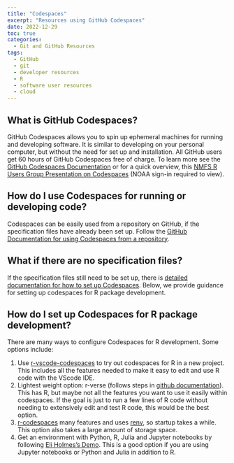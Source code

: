 ```yaml
---
title: "Codespaces"
excerpt: "Resources using GitHub Codespaces"
date: 2022-12-29
toc: true
categories:
  - Git and GitHub Resources
tags:
  - GitHub
  - git
  - developer resources
  - R
  - software user resources
  - cloud
---
```

## What is GitHub Codespaces?

GitHub Codespaces allows you to spin up ephemeral machines for running and developing software. It is similar to developing on your personal computer, but without the need for set up and installation. All GitHub users get 60 hours of GitHub Codespaces free of charge. To learn more see the [GitHub Codespaces Documentation](https://docs.github.com/en/codespaces) or for a quick overview, this [NMFS R Users Group Presentation on Codespaces](https://docs.google.com/presentation/d/17BYfqPWTh6zyZNj0ejXo0mX44O_h9KNMTv6iaZTa7fQ/edit?usp=share_link) (NOAA sign-in required to view).

## How do I use Codespaces for running or developing code?

Codespaces can be easily used from a repository on GitHub, if the specification files have already been set up. Follow the [GitHub Documentation for using Codespaces from a repository](https://docs.github.com/en/codespaces/developing-in-codespaces/creating-a-codespace-for-a-repository#creating-a-codespace-for-a-repository).

## What if there are no specification files?

If the specification files still need to be set up, there is [detailed documentation for how to set up Codespaces](https://docs.github.com/en/codespaces/setting-up-your-project-for-codespaces/introduction-to-dev-containers). Below, we provide guidance for setting up codespaces for R package development. 

## How do I set up Codespaces for R package development?

There are many ways to configure Codespaces for R development. Some options include:
1. Use [r-vscode-codespaces](https://github.com/nmfs-opensci/r-vscode-codespaces) to try out codespaces for R in a new project. This includes all the features needed to make it easy to edit and use R code with the VScode IDE.
2. Lightest weight option: r-verse (follows steps in [github documentation](https://docs.github.com/en/codespaces/setting-up-your-project-for-codespaces/setting-up-your-project-for-codespaces#step-1:-open-your-project-in-a-codespace)). This has R, but maybe not all the features you want to use it easily within codespaces. If the goal is just to run a few lines of R code without needing to extensively edit and test R code, this would be the best option.
3. [r-codespaces](https://github.com/jakubnowicki/r-codespaces) many features and uses [renv](https://rstudio.github.io/renv/articles/renv.html), so startup takes a while. This option also takes a large amount of storage space.
4. Get an environment with Python, R, Julia and Jupyter notebooks by following [Eli Holmes’s Demo](https://youtu.be/YDfZ5raWbs4). This is a good option if you are using Jupyter notebooks or Python and Julia in addition to R.

